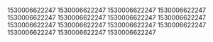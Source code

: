 1530006622247
1530006622247
1530006622247
1530006622247
1530006622247
1530006622247
1530006622247
1530006622247
1530006622247
1530006622247
1530006622247
1530006622247
1530006622247
1530006622247
1530006622247